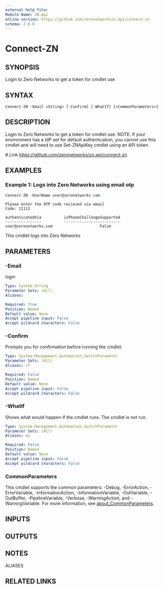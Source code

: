 ```yaml
---
external help file:
Module Name: ZN.Api
online version: https://github.com/zeronetworkszn.api/connect-zn
schema: 2.0.0
---
```


# Connect-ZN

## SYNOPSIS
Login to Zero Networks to get a token for cmdlet use

## SYNTAX

```
Connect-ZN -Email <String> [-Confirm] [-WhatIf] [<CommonParameters>]
```

## DESCRIPTION
Login to Zero Networks to get a token for cmdlet use.
NOTE: If your environment has a IdP set for default authentication, you cannot use this cmdlet and will need to use Set-ZNApiKey cmdlet using an API token.

#.Link
https://github.com/zeronetworks/zn.api/connect-zn

## EXAMPLES

### Example 1: Logs into Zero Networks using email otp
```powershell
Connect-ZN -UserName user@zeronetworks.com
```

```output
Please enter the OTP code recieved via email
Code: 11111

authenticatedVia          isPhoneChallengeSupported
----------------          -------------------------
user@zeronetworks.com                     False
```

This cmdlet logs into Zero Networks

## PARAMETERS

### -Email
login

```yaml
Type: System.String
Parameter Sets: (All)
Aliases:

Required: True
Position: Named
Default value: None
Accept pipeline input: False
Accept wildcard characters: False
```

### -Confirm
Prompts you for confirmation before running the cmdlet.

```yaml
Type: System.Management.Automation.SwitchParameter
Parameter Sets: (All)
Aliases: cf

Required: False
Position: Named
Default value: None
Accept pipeline input: False
Accept wildcard characters: False
```

### -WhatIf
Shows what would happen if the cmdlet runs.
The cmdlet is not run.

```yaml
Type: System.Management.Automation.SwitchParameter
Parameter Sets: (All)
Aliases: wi

Required: False
Position: Named
Default value: None
Accept pipeline input: False
Accept wildcard characters: False
```

### CommonParameters
This cmdlet supports the common parameters: -Debug, -ErrorAction, -ErrorVariable, -InformationAction, -InformationVariable, -OutVariable, -OutBuffer, -PipelineVariable, -Verbose, -WarningAction, and -WarningVariable. For more information, see [about_CommonParameters](http://go.microsoft.com/fwlink/?LinkID=113216).

## INPUTS

## OUTPUTS

## NOTES

ALIASES

## RELATED LINKS

